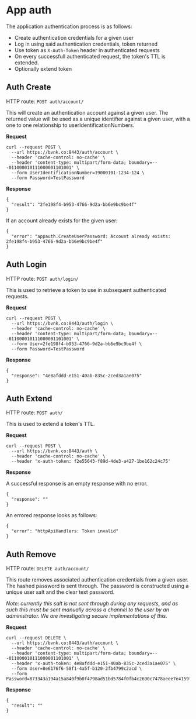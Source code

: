 # App auth

The application authentication process is as follows:

- Create authentication credentials for a given user
- Log in using said authentication credentials, token returned 
- Use token as `X-Auth-Token` header in authenticated requests
- On every successfull authenticated request, the token's TTL is extended.
- Optionally extend token 

## Auth Create
HTTP route: `POST auth/account/`

This will create an authentication account against a given user. The returned value will be used
as a unique identifier against a given user, with a one to one relationship to userIdentificationNumbers.

__Request__

```
curl --request POST \
  --url https://bvnk.co:8443/auth/account \
  --header 'cache-control: no-cache' \
  --header 'content-type: multipart/form-data; boundary=---011000010111000001101001' \
  --form UserIdentificationNumber=19000101-1234-124 \
  --form Password=TestPassword
```

__Response__

```
{
  "result": "2fe198f4-b953-4766-9d2a-bb6e9bc9be4f"
}
```

If an account already exists for the given user:

```
{
  "error": "appauth.CreateUserPassword: Account already exists: 2fe198f4-b953-4766-9d2a-bb6e9bc9be4f"
}
```

## Auth Login
HTTP route: `POST auth/login/`

This is used to retrieve a token to use in subsequent authenticated requests.

__Request__

```
curl --request POST \
  --url https://bvnk.co:8443/auth/login \
  --header 'cache-control: no-cache' \
  --header 'content-type: multipart/form-data; boundary=---011000010111000001101001' \
  --form User=2fe198f4-b953-4766-9d2a-bb6e9bc9be4f \
  --form Password=TestPassword
```

__Response__

```
{
  "response": "4e8afddd-e151-40ab-835c-2ced3a1ae075"
}
```

## Auth Extend
HTTP route: `POST auth/`

This is used to extend a token's TTL.

__Request__

```
curl --request POST \
  --url https://bvnk.co:8443/auth \
  --header 'cache-control: no-cache' \
  --header 'x-auth-token: f2e55643-f89d-4de3-a427-1be162c24c75'
```

__Response__

A successful response is an empty response with no error.

```
{
  "response": ""
}
```

An errored response looks as follows:

```
{
  "error": "httpApiHandlers: Token invalid"
}
```

## Auth Remove
HTTP route: `DELETE auth/account/`

This route removes associated authentication credentials from a given user. The hashed password is sent through.
The password is constructed using a unique user salt and the clear text password. 

_Note: currently this salt is not 
sent through during any requests, and as such this must be sent manually across a channel to the user by an administrator. 
We are investigating secure implementations of this._

__Request__

```
curl --request DELETE \
  --url https://bvnk.co:8443/auth/account \
  --header 'cache-control: no-cache' \
  --header 'content-type: multipart/form-data; boundary=---011000010111000001101001' \
  --header 'x-auth-token: 4e8afddd-e151-40ab-835c-2ced3a1ae075' \
  --form User=8e6176f6-58f1-4a5f-b120-2fb4799c2acd \
  --form Password=873343a194a15a840f9b0f4798ad51bd5784f0fb4c2690c7478aeee7e4159f02f435da9505499bef1eeb5036a160c0527d34b7cf3260ed613b0c82417b169659
```

__Response__

```
{
  "result": ""
}
```
